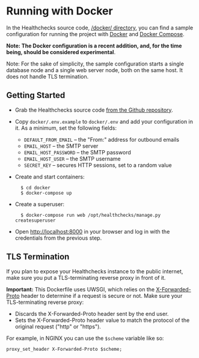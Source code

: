 # Running with Docker

In the Healthchecks source code, [/docker/ directory](https://github.com/healthchecks/healthchecks/tree/master/docker),
you can find a sample configuration for running the project with
[Docker](https://www.docker.com) and [Docker Compose](https://docs.docker.com/compose/).

**Note: The Docker configuration is a recent addition, and, for the time being,
should be considered experimental**.

Note: For the sake of simplicity, the sample configuration starts a single database
node and a single web server node, both on the same host. It does not handle TLS
termination.

## Getting Started

* Grab the Healthchecks source code
  [from the Github repository](https://github.com/healthchecks/healthchecks).
* Copy `docker/.env.example` to `docker/.env` and add your configuration in it.
  As a minimum, set the following fields:
    * `DEFAULT_FROM_EMAIL` – the "From:" address for outbound emails
    * `EMAIL_HOST` – the SMTP server
    * `EMAIL_HOST_PASSWORD` – the SMTP password
    * `EMAIL_HOST_USER` – the SMTP username
    * `SECRET_KEY` – secures HTTP sessions, set to a random value
* Create and start containers:

        $ cd docker
        $ docker-compose up

* Create a superuser:

        $ docker-compose run web /opt/healthchecks/manage.py createsuperuser

* Open [http://localhost:8000](http://localhost:8000) in your browser and log in with
  the credentials from the previous step.

## TLS Termination

If you plan to expose your Healthchecks instance to the public internet, make sure you
put a TLS-terminating reverse proxy in front of it.

**Important:** This Dockerfile uses UWSGI, which relies on the [X-Forwarded-Proto](https://developer.mozilla.org/en-US/docs/Web/HTTP/Headers/X-Forwarded-Proto)
header to determine if a request is secure or not. Make sure your TLS-terminating
reverse proxy:

* Discards the X-Forwarded-Proto header sent by the end user.
* Sets the X-Forwarded-Proto header value to match the protocol of the original request
  ("http" or "https").

For example, in NGINX you can use the `$scheme` variable like so:

```text
proxy_set_header X-Forwarded-Proto $scheme;
```
